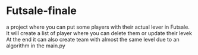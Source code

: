 # Futsale-finale
a project where you can put some players with their actual lever in Futsale.
It will create a list of player where you can delete them or update their levek
At the end it can also create team with almost the same level due to an algorithm in the main.py
